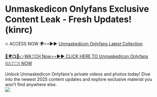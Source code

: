 # Unmaskedicon Onlyfans Exclusive Content Leak - Fresh Updates! (kinrc)

🔥 ACCESS NOW 🌍==►► <a href="https://tinyurl.com/kvy9nzfs" rel="nofollow">Unmaskedicon Onlyfans Latest Collection</a>
<br><br>
[🔴🌍📺📱👉WA𝚃CH Now==►► CLICK HERE TO Unmaskedicon Onlyfans 𝚆𝙰𝚃𝙲𝙷 NOW](https://tinyurl.com/kvy9nzfs)
<br><br>
Unlock Unmaskedicon Onlyfans's private videos and photos today! Dive into the newest 2025 content updates and explore exclusive material you won’t find anywhere else.
<br>
<a href="https://tinyurl.com/kvy9nzfs" rel="nofollow" data-target="animated-image.originalLink"><img src="https://camo.githubusercontent.com/8a4f000d20f83aca3bf7ec5f350d767afa0574a8a352519fd8cfa583a6f93a33/68747470733a2f2f692e696d6775722e636f6d2f644a486b345a712e676966" data-canonical-src="https://i.imgur.com/dJHk4Zq.gif" style="max-width: 100%; display: inline-block;" data-target="animated-image.originalImage"></a>
<br>
